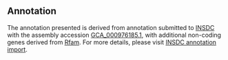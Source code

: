 

Annotation
----------

The annotation presented is derived from annotation submitted to
[INSDC](http://www.insdc.org) with the assembly accession
[GCA\_000976185.1](http://www.ebi.ac.uk/ena/data/view/GCA_000976185.1),
with additional non-coding genes derived from
[Rfam](http://rfam.xfam.org/). For more details, please visit [INSDC
annotation
import](http://ensemblgenomes.org/info/data/insdc_annotation).

